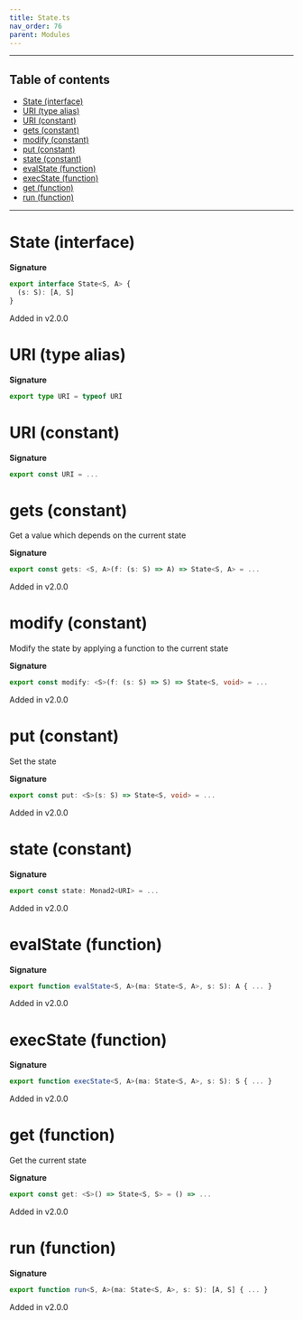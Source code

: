 ```yaml
---
title: State.ts
nav_order: 76
parent: Modules
---
```


---

<h2 class="text-delta">Table of contents</h2>

- [State (interface)](#state-interface)
- [URI (type alias)](#uri-type-alias)
- [URI (constant)](#uri-constant)
- [gets (constant)](#gets-constant)
- [modify (constant)](#modify-constant)
- [put (constant)](#put-constant)
- [state (constant)](#state-constant)
- [evalState (function)](#evalstate-function)
- [execState (function)](#execstate-function)
- [get (function)](#get-function)
- [run (function)](#run-function)

---

# State (interface)

**Signature**

```ts
export interface State<S, A> {
  (s: S): [A, S]
}
```

Added in v2.0.0

# URI (type alias)

**Signature**

```ts
export type URI = typeof URI
```

# URI (constant)

**Signature**

```ts
export const URI = ...
```

# gets (constant)

Get a value which depends on the current state

**Signature**

```ts
export const gets: <S, A>(f: (s: S) => A) => State<S, A> = ...
```

Added in v2.0.0

# modify (constant)

Modify the state by applying a function to the current state

**Signature**

```ts
export const modify: <S>(f: (s: S) => S) => State<S, void> = ...
```

Added in v2.0.0

# put (constant)

Set the state

**Signature**

```ts
export const put: <S>(s: S) => State<S, void> = ...
```

Added in v2.0.0

# state (constant)

**Signature**

```ts
export const state: Monad2<URI> = ...
```

Added in v2.0.0

# evalState (function)

**Signature**

```ts
export function evalState<S, A>(ma: State<S, A>, s: S): A { ... }
```

Added in v2.0.0

# execState (function)

**Signature**

```ts
export function execState<S, A>(ma: State<S, A>, s: S): S { ... }
```

Added in v2.0.0

# get (function)

Get the current state

**Signature**

```ts
export const get: <S>() => State<S, S> = () => ...
```

Added in v2.0.0

# run (function)

**Signature**

```ts
export function run<S, A>(ma: State<S, A>, s: S): [A, S] { ... }
```

Added in v2.0.0
